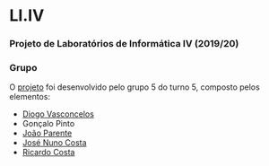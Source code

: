# LI.IV
### Projeto de Laboratórios de Informática IV (2019/20)

### Grupo
O [projeto](https://github.com/Joao-Parente/LI4) foi desenvolvido pelo grupo 5 do turno 5, composto pelos elementos:
* [Diogo Vasconcelos](https://github.com/absolutmiei)
* Gonçalo Pinto
* [João Parente](https://github.com/Joao-Parente)
* [José Nuno Costa](https://github.com/jnuno420)
* [Ricardo Costa](https://github.com/Sentinela24)